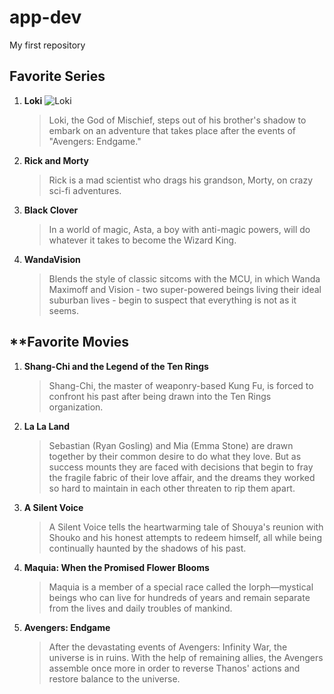 # app-dev
My first repository

## **Favorite Series**
1. **Loki**
   ![Loki](https://th.bing.com/th/id/R.731649bd2d70e0c59461ef2d9e1c747b?rik=ip13%2frm6YzcuPg&riu=http%3a%2f%2fimage.tmdb.org%2ft%2fp%2foriginal%2f36CTFM2xq3qpfaHVh960McO0etL.jpg&ehk=eCv3aKKE1YVGeNCmCrRMk%2bofpnE0Bbu%2fTqvBveNus3s%3d&risl=&pid=ImgRaw&r=0)
   > Loki, the God of Mischief, steps out of his brother's shadow to embark on an adventure that takes place after the events of "Avengers: Endgame."
2. **Rick and Morty**
   > Rick is a mad scientist who drags his grandson, Morty, on crazy sci-fi adventures.
3. **Black Clover**
   > In a world of magic, Asta, a boy with anti-magic powers, will do whatever it takes to become the Wizard King.
4. **WandaVision**
   > Blends the style of classic sitcoms with the MCU, in which Wanda Maximoff and Vision - two super-powered beings living their ideal suburban lives - begin to suspect that everything is not as it seems.
   
## **Favorite Movies
1. **Shang-Chi and the Legend of the Ten Rings**
   > Shang-Chi, the master of weaponry-based Kung Fu, is forced to confront his past after being drawn into the Ten Rings organization.
2. **La La Land**
   > Sebastian (Ryan Gosling) and Mia (Emma Stone) are drawn together by their common desire to do what they love. But as success mounts they are faced with decisions that begin to fray the fragile fabric of their love affair, and the dreams they worked so hard to maintain in each other threaten to rip them apart.
3. **A Silent Voice**
   > A Silent Voice tells the heartwarming tale of Shouya's reunion with Shouko and his honest attempts to redeem himself, all while being continually haunted by the shadows of his past.
4. **Maquia: When the Promised Flower Blooms**
   > Maquia is a member of a special race called the Iorph—mystical beings who can live for hundreds of years and remain separate from the lives and daily troubles of mankind.
5. **Avengers: Endgame**
   > After the devastating events of Avengers: Infinity War, the universe is in ruins. With the help of remaining allies, the Avengers assemble once more in order to reverse Thanos' actions and restore balance to the universe.
   
